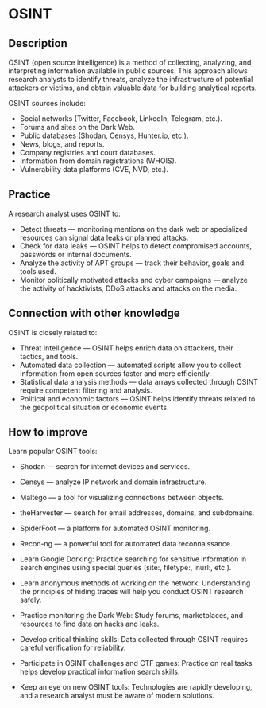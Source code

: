 # OSINT
## Description
OSINT (open source intelligence) is a method of collecting, analyzing, and interpreting information available in public sources. This approach allows research analysts to identify threats, analyze the infrastructure of potential attackers or victims, and obtain valuable data for building analytical reports.

OSINT sources include:
- Social networks (Twitter, Facebook, LinkedIn, Telegram, etc.).
- Forums and sites on the Dark Web.
- Public databases (Shodan, Censys, Hunter.io, etc.).
- News, blogs, and reports.
- Company registries and court databases.
- Information from domain registrations (WHOIS).
- Vulnerability data platforms (CVE, NVD, etc.).

## Practice
A research analyst uses OSINT to:
- Detect threats — monitoring mentions on the dark web or specialized resources can signal data leaks or planned attacks.
- Check for data leaks — OSINT helps to detect compromised accounts, passwords or internal documents.
- Analyze the activity of APT groups — track their behavior, goals and tools used.
- Monitor politically motivated attacks and cyber campaigns — analyze the activity of hacktivists, DDoS attacks and attacks on the media.

## Connection with other knowledge
OSINT is closely related to:
- Threat Intelligence — OSINT helps enrich data on attackers, their tactics, and tools.
- Automated data collection — automated scripts allow you to collect information from open sources faster and more efficiently.
- Statistical data analysis methods — data arrays collected through OSINT require competent filtering and analysis.
- Political and economic factors — OSINT helps identify threats related to the geopolitical situation or economic events.

## How to improve
Learn popular OSINT tools:
- Shodan — search for internet devices and services.
- Censys — analyze IP network and domain infrastructure.
- Maltego — a tool for visualizing connections between objects.
- theHarvester — search for email addresses, domains, and subdomains.
- SpiderFoot — a platform for automated OSINT monitoring.
- Recon-ng — a powerful tool for automated data reconnaissance.

- Learn Google Dorking: Practice searching for sensitive information in search engines using special queries (site:, filetype:, inurl:, etc.).
- Learn anonymous methods of working on the network: Understanding the principles of hiding traces will help you conduct OSINT research safely.
- Practice monitoring the Dark Web: Study forums, marketplaces, and resources to find data on hacks and leaks.
- Develop critical thinking skills: Data collected through OSINT requires careful verification for reliability.
- Participate in OSINT challenges and CTF games: Practice on real tasks helps develop practical information search skills.
- Keep an eye on new OSINT tools: Technologies are rapidly developing, and a research analyst must be aware of modern solutions.
